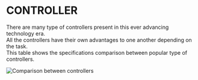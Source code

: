 # CONTROLLER

There are many type of controllers present in this ever advancing technology era.  
All the controllers have their own advantages to one another depending on the task.  
This table shows the specifications comparison between popular type of controllers.


![Comparison between controllers](https://github.com/mhafizr69/MCTE_4342_EmbeddedSystemDesign/blob/main/Week_14/ControllerComparisonTable.png)
